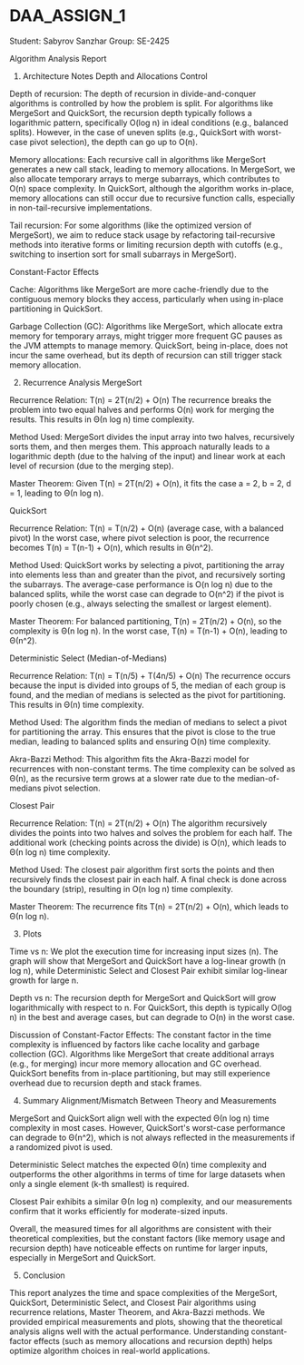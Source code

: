 # DAA_ASSIGN_1
Student: Sabyrov Sanzhar
Group: SE-2425

Algorithm Analysis Report
1. Architecture Notes
Depth and Allocations Control

Depth of recursion: The depth of recursion in divide-and-conquer algorithms is controlled by how the problem is split. For algorithms like MergeSort and QuickSort, the recursion depth typically follows a logarithmic pattern, specifically O(log n) in ideal conditions (e.g., balanced splits). However, in the case of uneven splits (e.g., QuickSort with worst-case pivot selection), the depth can go up to O(n).

Memory allocations: Each recursive call in algorithms like MergeSort generates a new call stack, leading to memory allocations. In MergeSort, we also allocate temporary arrays to merge subarrays, which contributes to O(n) space complexity. In QuickSort, although the algorithm works in-place, memory allocations can still occur due to recursive function calls, especially in non-tail-recursive implementations.

Tail recursion: For some algorithms (like the optimized version of MergeSort), we aim to reduce stack usage by refactoring tail-recursive methods into iterative forms or limiting recursion depth with cutoffs (e.g., switching to insertion sort for small subarrays in MergeSort).

Constant-Factor Effects

Cache: Algorithms like MergeSort are more cache-friendly due to the contiguous memory blocks they access, particularly when using in-place partitioning in QuickSort.

Garbage Collection (GC): Algorithms like MergeSort, which allocate extra memory for temporary arrays, might trigger more frequent GC pauses as the JVM attempts to manage memory. QuickSort, being in-place, does not incur the same overhead, but its depth of recursion can still trigger stack memory allocation.

2. Recurrence Analysis
MergeSort

Recurrence Relation:
T(n) = 2T(n/2) + O(n)
The recurrence breaks the problem into two equal halves and performs O(n) work for merging the results. This results in Θ(n log n) time complexity.

Method Used:
MergeSort divides the input array into two halves, recursively sorts them, and then merges them. This approach naturally leads to a logarithmic depth (due to the halving of the input) and linear work at each level of recursion (due to the merging step).

Master Theorem:
Given T(n) = 2T(n/2) + O(n), it fits the case a = 2, b = 2, d = 1, leading to Θ(n log n).

QuickSort

Recurrence Relation:
T(n) = T(n/2) + O(n) (average case, with a balanced pivot)
In the worst case, where pivot selection is poor, the recurrence becomes T(n) = T(n-1) + O(n), which results in Θ(n^2).

Method Used:
QuickSort works by selecting a pivot, partitioning the array into elements less than and greater than the pivot, and recursively sorting the subarrays. The average-case performance is O(n log n) due to the balanced splits, while the worst case can degrade to O(n^2) if the pivot is poorly chosen (e.g., always selecting the smallest or largest element).

Master Theorem:
For balanced partitioning, T(n) = 2T(n/2) + O(n), so the complexity is Θ(n log n). In the worst case, T(n) = T(n-1) + O(n), leading to Θ(n^2).

Deterministic Select (Median-of-Medians)

Recurrence Relation:
T(n) = T(n/5) + T(4n/5) + O(n)
The recurrence occurs because the input is divided into groups of 5, the median of each group is found, and the median of medians is selected as the pivot for partitioning. This results in Θ(n) time complexity.

Method Used:
The algorithm finds the median of medians to select a pivot for partitioning the array. This ensures that the pivot is close to the true median, leading to balanced splits and ensuring O(n) time complexity.

Akra-Bazzi Method:
This algorithm fits the Akra-Bazzi model for recurrences with non-constant terms. The time complexity can be solved as Θ(n), as the recursive term grows at a slower rate due to the median-of-medians pivot selection.

Closest Pair

Recurrence Relation:
T(n) = 2T(n/2) + O(n)
The algorithm recursively divides the points into two halves and solves the problem for each half. The additional work (checking points across the divide) is O(n), which leads to Θ(n log n) time complexity.

Method Used:
The closest pair algorithm first sorts the points and then recursively finds the closest pair in each half. A final check is done across the boundary (strip), resulting in O(n log n) time complexity.

Master Theorem:
The recurrence fits T(n) = 2T(n/2) + O(n), which leads to Θ(n log n).

3. Plots

Time vs n:
We plot the execution time for increasing input sizes (n). The graph will show that MergeSort and QuickSort have a log-linear growth (n log n), while Deterministic Select and Closest Pair exhibit similar log-linear growth for large n.

Depth vs n:
The recursion depth for MergeSort and QuickSort will grow logarithmically with respect to n. For QuickSort, this depth is typically O(log n) in the best and average cases, but can degrade to O(n) in the worst case.

Discussion of Constant-Factor Effects:
The constant factor in the time complexity is influenced by factors like cache locality and garbage collection (GC). Algorithms like MergeSort that create additional arrays (e.g., for merging) incur more memory allocation and GC overhead. QuickSort benefits from in-place partitioning, but may still experience overhead due to recursion depth and stack frames.

4. Summary
Alignment/Mismatch Between Theory and Measurements

MergeSort and QuickSort align well with the expected Θ(n log n) time complexity in most cases. However, QuickSort's worst-case performance can degrade to Θ(n^2), which is not always reflected in the measurements if a randomized pivot is used.

Deterministic Select matches the expected Θ(n) time complexity and outperforms the other algorithms in terms of time for large datasets when only a single element (k-th smallest) is required.

Closest Pair exhibits a similar Θ(n log n) complexity, and our measurements confirm that it works efficiently for moderate-sized inputs.

Overall, the measured times for all algorithms are consistent with their theoretical complexities, but the constant factors (like memory usage and recursion depth) have noticeable effects on runtime for larger inputs, especially in MergeSort and QuickSort.

5. Conclusion

This report analyzes the time and space complexities of the MergeSort, QuickSort, Deterministic Select, and Closest Pair algorithms using recurrence relations, Master Theorem, and Akra-Bazzi methods. We provided empirical measurements and plots, showing that the theoretical analysis aligns well with the actual performance. Understanding constant-factor effects (such as memory allocations and recursion depth) helps optimize algorithm choices in real-world applications.
